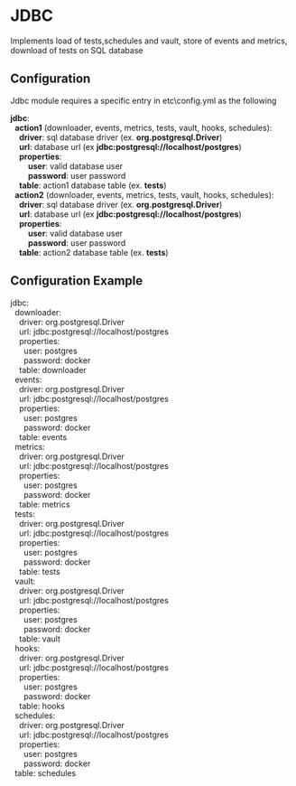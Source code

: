 # JDBC
Implements load of tests,schedules and vault, store of events and metrics, download of tests on SQL database

## Configuration
Jdbc module requires a specific entry in etc\config.yml as the following

**jdbc**:  
&nbsp;&nbsp;**action1** (downloader, events, metrics, tests, vault, hooks, schedules):  
&nbsp;&nbsp;&nbsp;&nbsp;**driver**: sql database driver (ex. **org.postgresql.Driver**)  
&nbsp;&nbsp;&nbsp;&nbsp;**url**: database url (ex **jdbc:postgresql://localhost/postgres**)  
&nbsp;&nbsp;&nbsp;&nbsp;**properties**:  
&nbsp;&nbsp;&nbsp;&nbsp;&nbsp;&nbsp;&nbsp;&nbsp;**user**: valid database user  
&nbsp;&nbsp;&nbsp;&nbsp;&nbsp;&nbsp;&nbsp;&nbsp;**password**: user password  
&nbsp;&nbsp;&nbsp;&nbsp;**table**: action1 database table (ex. **tests**)  
&nbsp;&nbsp;**action2** (downloader, events, metrics, tests, vault, hooks, schedules):  
&nbsp;&nbsp;&nbsp;&nbsp;**driver**: sql database driver (ex. **org.postgresql.Driver**)  
&nbsp;&nbsp;&nbsp;&nbsp;**url**: database url (ex **jdbc:postgresql://localhost/postgres**)  
&nbsp;&nbsp;&nbsp;&nbsp;**properties**:  
&nbsp;&nbsp;&nbsp;&nbsp;&nbsp;&nbsp;&nbsp;&nbsp;**user**: valid database user  
&nbsp;&nbsp;&nbsp;&nbsp;&nbsp;&nbsp;&nbsp;&nbsp;**password**: user password  
&nbsp;&nbsp;&nbsp;&nbsp;**table**: action2 database table (ex. **tests**)  

## Configuration Example  
jdbc:  
&nbsp;&nbsp;downloader:  
&nbsp;&nbsp;&nbsp;&nbsp;driver: org.postgresql.Driver  
&nbsp;&nbsp;&nbsp;&nbsp;url: jdbc:postgresql://localhost/postgres  
&nbsp;&nbsp;&nbsp;&nbsp;properties:  
&nbsp;&nbsp;&nbsp;&nbsp;&nbsp;&nbsp;user: postgres  
&nbsp;&nbsp;&nbsp;&nbsp;&nbsp;&nbsp;password: docker  
&nbsp;&nbsp;&nbsp;&nbsp;table: downloader  
&nbsp;&nbsp;events:  
&nbsp;&nbsp;&nbsp;&nbsp;driver: org.postgresql.Driver  
&nbsp;&nbsp;&nbsp;&nbsp;url: jdbc:postgresql://localhost/postgres  
&nbsp;&nbsp;&nbsp;&nbsp;properties:  
&nbsp;&nbsp;&nbsp;&nbsp;&nbsp;&nbsp;user: postgres  
&nbsp;&nbsp;&nbsp;&nbsp;&nbsp;&nbsp;password: docker  
&nbsp;&nbsp;&nbsp;&nbsp;table: events  
&nbsp;&nbsp;metrics:  
&nbsp;&nbsp;&nbsp;&nbsp;driver: org.postgresql.Driver  
&nbsp;&nbsp;&nbsp;&nbsp;url: jdbc:postgresql://localhost/postgres  
&nbsp;&nbsp;&nbsp;&nbsp;properties:  
&nbsp;&nbsp;&nbsp;&nbsp;&nbsp;&nbsp;user: postgres  
&nbsp;&nbsp;&nbsp;&nbsp;&nbsp;&nbsp;password: docker  
&nbsp;&nbsp;&nbsp;&nbsp;table: metrics  
&nbsp;&nbsp;tests:  
&nbsp;&nbsp;&nbsp;&nbsp;driver: org.postgresql.Driver  
&nbsp;&nbsp;&nbsp;&nbsp;url: jdbc:postgresql://localhost/postgres  
&nbsp;&nbsp;&nbsp;&nbsp;properties:  
&nbsp;&nbsp;&nbsp;&nbsp;&nbsp;&nbsp;user: postgres  
&nbsp;&nbsp;&nbsp;&nbsp;&nbsp;&nbsp;password: docker  
&nbsp;&nbsp;&nbsp;&nbsp;table: tests  
&nbsp;&nbsp;vault:  
&nbsp;&nbsp;&nbsp;&nbsp;driver: org.postgresql.Driver  
&nbsp;&nbsp;&nbsp;&nbsp;url: jdbc:postgresql://localhost/postgres  
&nbsp;&nbsp;&nbsp;&nbsp;properties:  
&nbsp;&nbsp;&nbsp;&nbsp;&nbsp;&nbsp;user: postgres  
&nbsp;&nbsp;&nbsp;&nbsp;&nbsp;&nbsp;password: docker  
&nbsp;&nbsp;&nbsp;&nbsp;table: vault  
&nbsp;&nbsp;hooks:  
&nbsp;&nbsp;&nbsp;&nbsp;driver: org.postgresql.Driver  
&nbsp;&nbsp;&nbsp;&nbsp;url: jdbc:postgresql://localhost/postgres  
&nbsp;&nbsp;&nbsp;&nbsp;properties:  
&nbsp;&nbsp;&nbsp;&nbsp;&nbsp;&nbsp;user: postgres  
&nbsp;&nbsp;&nbsp;&nbsp;&nbsp;&nbsp;password: docker  
&nbsp;&nbsp;&nbsp;&nbsp;table: hooks  
&nbsp;&nbsp;schedules:  
&nbsp;&nbsp;&nbsp;&nbsp;driver: org.postgresql.Driver  
&nbsp;&nbsp;&nbsp;&nbsp;url: jdbc:postgresql://localhost/postgres  
&nbsp;&nbsp;&nbsp;&nbsp;properties:  
&nbsp;&nbsp;&nbsp;&nbsp;&nbsp;&nbsp;user: postgres  
&nbsp;&nbsp;&nbsp;&nbsp;&nbsp;&nbsp;password: docker  
&nbsp;&nbsp;table: schedules  
  